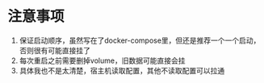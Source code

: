 # 注意事项

1. 保证启动顺序，虽然写在了docker-compose里，但还是推荐一个一个启动，否则很有可能直接挂了
2. 每次重启之前需要删掉volume，旧数据可能直接会挂
3. 具体我也不是太清楚，宿主机读取配置，其他不读取配置可以拉通
